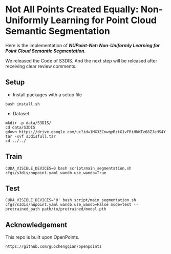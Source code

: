 # Not All Points Created Equally: Non-Uniformly Learning for Point Cloud Semantic Segmentation

Here is the implementation of **_NUPoint-Net: Non-Uniformly Learning for Point Cloud Semantic Segmentation_**.

We released the Code of S3DIS. And the next step will be released after receiving clear review comments.

## Setup
- Install packages with a setup file
```
bash install.sh
```
- Dataset
```
mkdir -p data/S3DIS/
cd data/S3DIS
gdown https://drive.google.com/uc?id=1MX3ZCnwqyRztG1vFRiHkKTz68ZJeHS4Y
tar -xvf s3disfull.tar
cd ../../
```

## Train
```
CUDA_VISIBLE_DEVICES=0 bash script/main_segmentation.sh cfgs/s3dis/nupoint.yaml wandb.use_wandb=True
```
## Test
```
CUDA_VISIBLE_DEVICES='0' bash script/main_segmentation.sh cfgs/s3dis/nupoint.yaml wandb.use_wandb=False mode=test --pretrained_path path/to/pretrained/model.pth
```


## Acknowledgement
This repo is built upon OpenPoints.
```
https://github.com/guochengqian/openpoints
```
